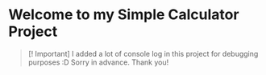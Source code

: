 # Welcome to my Simple Calculator Project

> [! Important]
> I added a lot of console log in this project for debugging purposes :D Sorry in advance. Thank you!
